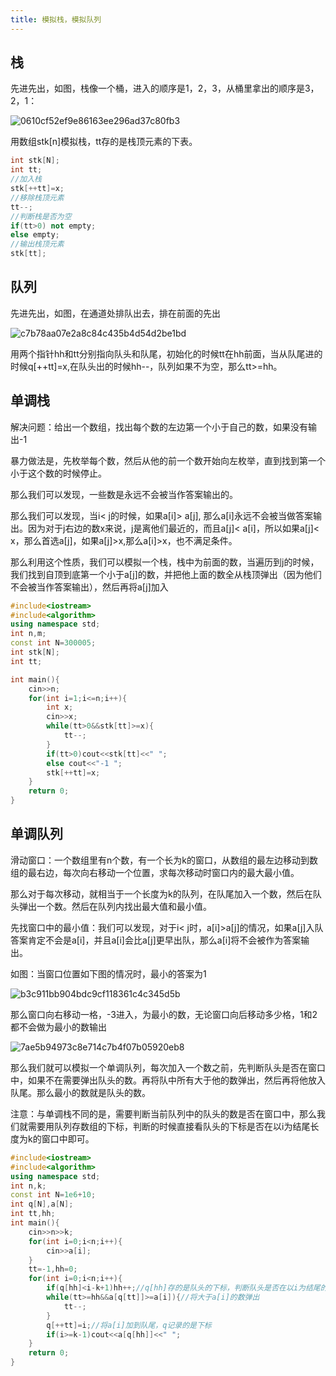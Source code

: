 ```yaml
---
title: 模拟栈，模拟队列
---
```


## 栈

先进先出，如图，栈像一个桶，进入的顺序是1，2，3，从桶里拿出的顺序是3，2，1：  

![0610cf52ef9e86163ee296ad37c80fb3](https://cr-demo-blog-1308117710.cos.ap-nanjing.myqcloud.com/demo/0610cf52ef9e86163ee296ad37c80fb3.jpg)  

用数组stk[n]模拟栈，tt存的是栈顶元素的下表。

```cpp
int stk[N];
int tt;
//加入栈
stk[++tt]=x;
//移除栈顶元素
tt--;
//判断栈是否为空
if(tt>0) not empty;
else empty;
//输出栈顶元素
stk[tt];
```

## 队列

先进先出，如图，在通道处排队出去，排在前面的先出  

![c7b78aa07e2a8c84c435b4d54d2be1bd](https://cr-demo-blog-1308117710.cos.ap-nanjing.myqcloud.com/demo/c7b78aa07e2a8c84c435b4d54d2be1bd.jpg)  

用两个指针hh和tt分别指向队头和队尾，初始化的时候tt在hh前面，当从队尾进的时候q[++tt]=x,在队头出的时候hh--，队列如果不为空，那么tt>=hh。  

## 单调栈

解决问题：给出一个数组，找出每个数的左边第一个小于自己的数，如果没有输出-1  

暴力做法是，先枚举每个数，然后从他的前一个数开始向左枚举，直到找到第一个小于这个数的时候停止。  

那么我们可以发现，一些数是永远不会被当作答案输出的。  

那么我们可以发现，当i< j的时候，如果a[i]> a[j], 那么a[i]永远不会被当做答案输出。因为对于j右边的数x来说，j是离他们最近的，而且a[j]< a[i]，所以如果a[j]< x，那么首选a[j]，如果a[j]>x,那么a[i]>x，也不满足条件。  

那么利用这个性质，我们可以模拟一个栈，栈中为前面的数，当遍历到j的时候，我们找到自顶到底第一个小于a[j]的数，并把他上面的数全从栈顶弹出（因为他们不会被当作答案输出），然后再将a[j]加入  

```cpp
#include<iostream>
#include<algorithm>
using namespace std;
int n,m;
const int N=300005;
int stk[N];
int tt;

int main(){
    cin>>n;
    for(int i=1;i<=n;i++){
        int x;
        cin>>x;
        while(tt>0&&stk[tt]>=x){
            tt--;
        }
        if(tt>0)cout<<stk[tt]<<" ";
        else cout<<"-1 ";
        stk[++tt]=x;
    }
    return 0;
}

```


## 单调队列


滑动窗口：一个数组里有n个数，有一个长为k的窗口，从数组的最左边移动到数组的最右边，每次向右移动一个位置，求每次移动时窗口内的最大最小值。  

那么对于每次移动，就相当于一个长度为k的队列，在队尾加入一个数，然后在队头弹出一个数。然后在队列内找出最大值和最小值。  

先找窗口中的最小值：我们可以发现，对于i< j时，a[i]>a[j]的情况，如果a[j]入队答案肯定不会是a[i]，并且a[i]会比a[j]更早出队，那么a[i]将不会被作为答案输出。  

如图：当窗口位置如下图的情况时，最小的答案为1  

![b3c911bb904bdc9cf118361c4c345d5b](https://cr-demo-blog-1308117710.cos.ap-nanjing.myqcloud.com/demo/b3c911bb904bdc9cf118361c4c345d5b.jpeg)  

那么窗口向右移动一格，-3进入，为最小的数，无论窗口向后移动多少格，1和2都不会做为最小的数输出  

![7ae5b94973c8e714c7b4f07b05920eb8](https://cr-demo-blog-1308117710.cos.ap-nanjing.myqcloud.com/demo/7ae5b94973c8e714c7b4f07b05920eb8.jpg)  

那么我们就可以模拟一个单调队列，每次加入一个数之前，先判断队头是否在窗口中，如果不在需要弹出队头的数。再将队中所有大于他的数弹出，然后再将他放入队尾。那么最小的数就是队头的数。  

注意：与单调栈不同的是，需要判断当前队列中的队头的数是否在窗口中，那么我们就需要用队列存数组的下标，判断的时候直接看队头的下标是否在以i为结尾长度为k的窗口中即可。  

```cpp
#include<iostream>
#include<algorithm>
using namespace std;
int n,k;
const int N=1e6+10;
int q[N],a[N];
int tt,hh;
int main(){
    cin>>n>>k;
    for(int i=0;i<n;i++){
        cin>>a[i];
    }
    tt=-1,hh=0;
    for(int i=0;i<n;i++){
        if(q[hh]<i-k+1)hh++;//q[hh]存的是队头的下标，判断队头是否在以i为结尾的长度为k的窗口里，如果不在弹出队头
        while(tt>=hh&&a[q[tt]]>=a[i]){//将大于a[i]的数弹出
            tt--;
        }
        q[++tt]=i;//将a[i]加到队尾，q记录的是下标
        if(i>=k-1)cout<<a[q[hh]]<<" ";
    }
    return 0;
}
```




